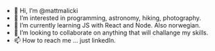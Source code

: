- 👋 Hi, I’m @mattmalicki
- 👀 I’m interested in programming, astronomy, hiking, photography.
- 🌱 I’m currently learning JS with React and Node. Also norwegian.
- 💞️ I’m looking to collaborate on anything that will challange my skills.
- 📫 How to reach me ... just linkedIn.

<!---
mattmalicki/mattmalicki is a ✨ special ✨ repository because its `README.md` (this file) appears on your GitHub profile.
You can click the Preview link to take a look at your changes.
--->
